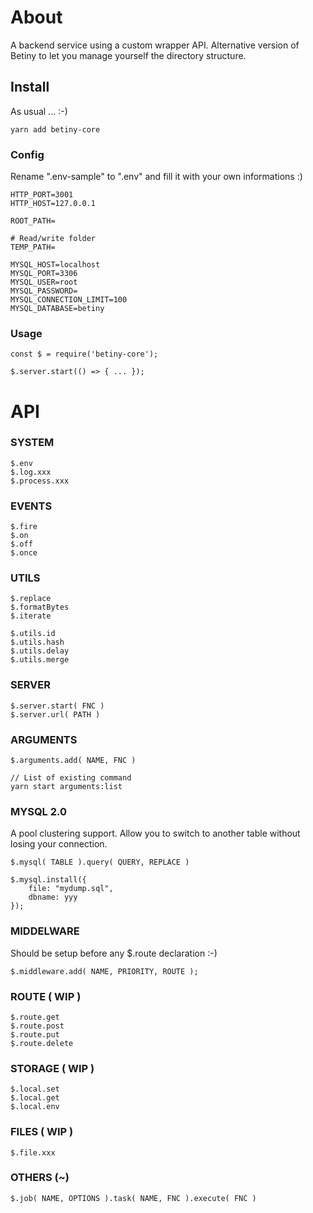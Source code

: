# About
A backend service using a custom wrapper API. Alternative version of Betiny to let you manage yourself the directory structure.

## Install
As usual ... :-)

    yarn add betiny-core

### Config
Rename ".env-sample" to ".env" and fill it 
with your own informations :)

    HTTP_PORT=3001
    HTTP_HOST=127.0.0.1
    
    ROOT_PATH=

    # Read/write folder
    TEMP_PATH=
    
    MYSQL_HOST=localhost
    MYSQL_PORT=3306
    MYSQL_USER=root
    MYSQL_PASSWORD=
    MYSQL_CONNECTION_LIMIT=100
    MYSQL_DATABASE=betiny

### Usage

    const $ = require('betiny-core');

    $.server.start(() => { ... });

# API

### SYSTEM

    $.env
    $.log.xxx
    $.process.xxx

### EVENTS

    $.fire
    $.on
    $.off   
    $.once

### UTILS

    $.replace
    $.formatBytes
    $.iterate

    $.utils.id
    $.utils.hash
    $.utils.delay
    $.utils.merge

### SERVER

    $.server.start( FNC )
    $.server.url( PATH )

### ARGUMENTS

    $.arguments.add( NAME, FNC )

    // List of existing command
    yarn start arguments:list

### MYSQL 2.0
A pool clustering support. Allow you to switch to another table without losing your connection.

    $.mysql( TABLE ).query( QUERY, REPLACE )

    $.mysql.install({
        file: "mydump.sql",
        dbname: yyy
    });

### MIDDELWARE
Should be setup before any $.route declaration :-)

    $.middleware.add( NAME, PRIORITY, ROUTE );

### ROUTE ( WIP )

    $.route.get
    $.route.post
    $.route.put
    $.route.delete

### STORAGE ( WIP )

    $.local.set
    $.local.get
    $.local.env

### FILES ( WIP )

    $.file.xxx

### OTHERS (~)
   
    $.job( NAME, OPTIONS ).task( NAME, FNC ).execute( FNC )
